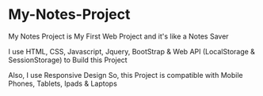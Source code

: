 # My-Notes-Project

My Notes Project is My First Web Project and it's like a Notes Saver

I use HTML, CSS, Javascript, Jquery, BootStrap & Web API (LocalStorage & SessionStorage) to Build this Project

Also, I use Responsive Design So, this Project is compatible with Mobile Phones, Tablets, Ipads & Laptops
